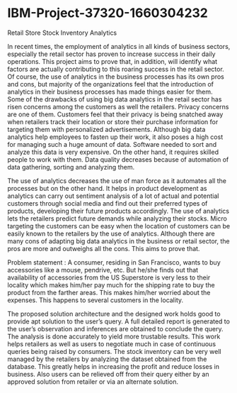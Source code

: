 # IBM-Project-37320-1660304232
Retail Store Stock Inventory Analytics

In recent times, the employment of analytics in all kinds of business sectors, especially the retail sector has proven to increase success in their daily operations. This project aims to prove that, in addition, will identify what factors are actually contributing to this roaring success in the retail sector. Of course, the use of analytics in the business processes has its own pros and cons, but majority of the organizations feel that the introduction of analytics in their business processes has made things easier for them. Some of the drawbacks of using big data analytics in the retail sector has risen concerns among the customers as well the retailers. Privacy concerns are one of them. Customers feel that their privacy is being snatched away when retailers track their location or store their purchase information for targeting them with personalized advertisements. Although big data analytics help employees to fasten up their work, it also poses a high cost for managing such a huge amount of data. Software needed to sort and analyze this data is very expensive. On the other hand, it requires skilled people to work with them. Data quality decreases because of automation of data gathering, sorting and analyzing them.

The use of analytics decreases the use of man force as it automates all the processes but on the other hand. It helps in product development as analytics can carry out sentiment analysis of a lot of actual and potential customers through social media and find out their preferred types of products, developing their future products accordingly. The use of analytics lets the retailers predict future demands while analyzing their stocks. Micro targeting the customers can be easy when the location of customers can be easily known to the retailers by the use of analytics. Although there are many cons of adapting big data analytics in the business or retail sector, the pros are more and outweighs all the cons. This aims to prove that.

Problem statement : A consumer, residing in San Francisco, wants to buy accessories like a mouse, pendrive, etc. But he/she finds out that availability of accessories from the US Superstore is very less to their locality which makes him/her pay much for the shipping rate to buy the product from the farther areas. This makes him/her worried about the expenses. This happens to several customers in the locality.

The proposed solution architecture and the designed work holds good to provide apt solution to the user’s query. A full detailed report is generated to the user’s observation and inferences are obtained to conclude the query. The analysis is done accurately to yield more trustable results. This work helps retailers as well as users to negotiate much in case of continuous queries being raised by consumers. The stock inventory can be very well managed by the retailers by analyzing the dataset obtained from the database. This greatly helps in increasing the profit and reduce losses in business. Also users can be relieved off from their query either by an approved solution from retailer or via an alternate solution. 
